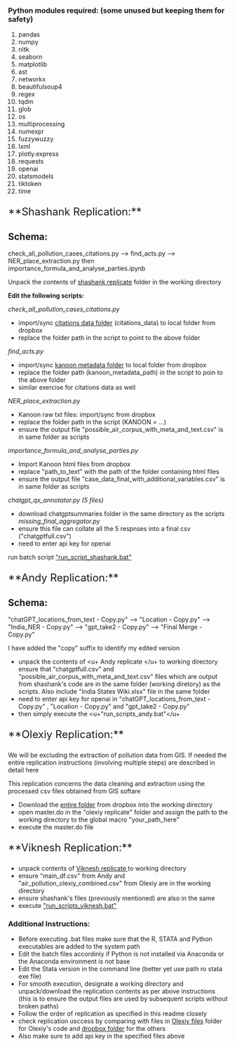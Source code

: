 
### Python modules required: (some unused but keeping them for safety)
1. pandas
2. numpy
3. nltk
4. seaborn
5. matplotlib
6. ast
7. networkx
8. beautifulsoup4
9. regex
10. tqdm
11. glob
12. os
13. multiprocessing
14. numexpr
15. fuzzywuzzy
16. lxml
17. plotly.express
18. requests
19. openai
20. statsmodels
21. tiktoken
22. time

<p style="font-size:24px;"> **Shashank Replication:** </p>

## Schema: 
check_all_pollution_cases_citations.py --> find_acts.py --> NER_place_extraction.py
then importance_formula_and_analyse_parties.ipynb

Unpack the contents of <u>shashank replicate</u> folder in the working directory

**Edit the following scripts:**

*check_all_pollution_cases_citations.py*
+ import/sync [citations data folder](https://www.dropbox.com/scl/fo/bc2v5kd1e3vfu1lbksnb1/h/ANALYSIS/DATA/processed_data/citations_data_full?rlkey=4wmgcxy6ioswyjpijxmsehpfn&dl=1) (citations_data) to local folder from dropbox
+ replace the folder path in the script to point to the above folder

*find_acts.py*
+ import/sync [kanoon metadata folder](https://www.dropbox.com/scl/fo/qd5kuwsz89yz0hd26tk7v/h?rlkey=kf6mjw49zswy2cscgw8psyl3i&dl=1) to local folder from dropbox
+ replace the folder path (kanoon_metadata_path) in the script to poin to the above folder
+ similar exercise for citations data as well

*NER_place_extraction.py*
+ Kanoon raw txt files: import/sync from dropbox
+ replace the folder path in the script (KANOON = ...)
+ ensure the output file "possible_air_corpus_with_meta_and_text.csv" is in same folder as scripts

*importance_formula_and_analyse_parties.py*
+ Import Kanoon html files from dropbox
+ replace "path_to_text" with the path of the folder containing html files
+ ensure the output file "case_data_final_with_additional_variables.csv" is in same folder as scripts

*chatgpt_qx_annotator.py (5 files)*
+ download chatgptsummaries folder in the same directory as the scripts
*missing_final_aggregator.py*
+ ensure this file can collate all the 5 respnses into a final csv ("chatgptfull.csv")
+ need to enter api key for openai

run batch script <u>"run_script_shashank.bat"</u>

<p style="font-size:24px;"> **Andy Replication:** </p>

## Schema:
"chatGPT_locations_from_text - Copy.py" --> "Location - Copy.py" -->
"India_NER - Copy.py" --> "gpt_take2 - Copy.py" --> "Final Merge - Copy.py"

I have added the "copy" suffix to identify my edited version
+ unpack the contents of <u+ Andy replicate </u+ to working directory
ensure that "chatgptfull.csv" and "possible_air_corpus_with_meta_and_text.csv" files which are output from shashank's code are in the same folder (working diretory) as the scripts. Also include "India States Wiki.xlsx" file in the same folder
+ need to enter api key for openai in "chatGPT_locations_from_text - Copy.py" , "Location - Copy.py" and "gpt_take2 - Copy.py"
+ then simply execute the <u+"run_scripts_andy.bat"</u+

<p style="font-size:24px;"> **Olexiy Replication:** </p>

We will be excluding the extraction of pollution data from GIS. If needed the entire replication instructions (involving multiple steps) are described in detail here

This replication concerns the data cleaning and extraction using the processed csv files obtained from GIS softare

+ Download the [entire folder](https://www.dropbox.com/scl/fo/spfgqb2n917ku76fwzuo3/AMHRc5cHfbFW9tCljUaCLK4?rlkey=3x2qrrqx6cxsykpq28d18wacg&st=20ggcyua&dl=0) from dropbox into the working directory
+ open master.do in the "olexiy replicate" folder and assign the path to the working directory to the global macro "your_path_here"
+ execute the master.do file

<p style="font-size:24px;"> **Viknesh Replication:** </p>

+ unpack contents of <u> Viknesh replicate </u> to working directory
+ ensure "main_df.csv" from Andy and "air_pollution_olexiy_combined.csv" from Olexiy are in the working directory
+ ensure shashank's files (previously mentioned) are also in the same
+ execute <u>"run_scripts_viknesh.bat"</u>

### Additional Instructions:

+ Before executing .bat files make sure that the R, STATA and Python executables are added to the system path
+ Edit the batch files accordinly if Python is not installed via Anaconda or the Anaconda environment is not base
+ Edit the Stata version in the command line (better yet use path ro stata exe file)
+ For smooth execution, designate a working directory and unpack/download the replication contents as per above instructions
(this is to ensure the output files are used by subsequent scripts without broken paths)
+ Follow the order of replication as specified in this readme closely
+ check replication usccess by comparing with files in [Olexiy files](https://www.dropbox.com/scl/fo/qz9dxdi1kmpz4qf1moqzo/ACo-lKUybmEhJtD3pM3yJZM?rlkey=mv2kkemqhzn5brhfoiguvmtjh&st=bpk9ys33&dl=0) folder for Olexiy's code and [dropbox folder](https://www.dropbox.com/scl/fo/qtmghtt5k5xntk8k71lo1/h?rlkey=z707hlxkcijxa3u4ko5f3jo77&st=7nl6ylt3&dl=0) for the others
+ Also make sure to add api key in the specified files above


